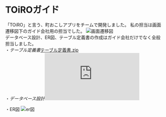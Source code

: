 # TOiROガイド
「TOiRO」と言う、町おこしアプリをチームで開発しました。
私の担当は画面遷移図下のガイド会社用の担当でした。
![画面遷移図](https://user-images.githubusercontent.com/120231261/206952038-ba4765f5-265a-4052-9907-0662982c50bd.png)  
データベース設計、ER図、テーブル定義書の作成はガイド会社だけでなく全般担当しました。  
・*テーブル定義書*[テーブル定義書.zip](https://github.com/hamano-maker/TOiRO-Guide/files/10204183/-20221212T025351Z-001.zip)  
・*データベース設計*![DB設計](https://github.com/hamano-maker/TOiRO-Guide/files/10204275/-.DB.pdf)  
  
・ER図
![er図](https://user-images.githubusercontent.com/120231261/206952815-1a355be8-bedb-4aea-8b6e-b1ea3ca37069.png)  

